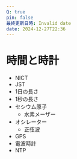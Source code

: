 ```yaml
---
Q: true
pin: false
最終更新日時: Invalid date
date: 2024-12-27T22:36
---
```

# 時間と時計

- NICT
- JST
- 1日の長さ
- 1秒の長さ
- セシウム原子
    - 水素メーザー
- オシレーター
    - 正弦波
- GPS
- 電波時計
- NTP